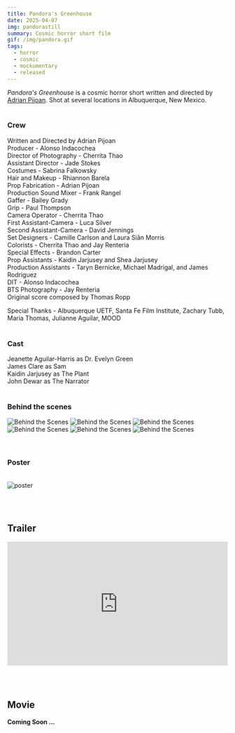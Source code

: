 ```yaml
---
title: Pandora's Greenhouse
date: 2025-04-07
img: pandorastill
summary: Cosmic horror short film
gif: /img/pandora.gif
tags:
  - horror
  - cosmic
  - mockumentary
  - released
---
```


_Pandora's Greenhouse_ is a cosmic horror short written and directed by [Adrian Pijoan](https://www.adrianpijoan.net). Shot at several locations in Albuquerque, New Mexico.
</br>
</br>

### Crew

Written and Directed by Adrian Pijoan</br>
Producer - Alonso Indacochea</br>
Director of Photography - Cherrita Thao</br>
Assistant Director - Jade Stokes</br>
Costumes - Sabrina Falkowsky</br>
Hair and Makeup - Rhiannon Barela</br>
Prop Fabrication - Adrian Pijoan</br>
Production Sound Mixer - Frank Rangel</br>
Gaffer - Bailey Grady</br>
Grip - Paul Thompson</br>
Camera Operator - Cherrita Thao</br>
First Assistant-Camera - Luca Silver</br>
Second Assistant-Camera - David Jennings</br>
Set Designers - Camille Carlson and Laura Siȃn Morris</br>
Colorists - Cherrita Thao and Jay Renteria</br>
Special Effects - Brandon Carter</br>
Prop Assistants - Kaidin Jarjusey and Shea Jarjusey</br>
Production Assistants - Taryn Bernicke, Michael Madrigal, and James Rodriguez</br>
DIT - Alonso Indacochea</br>
BTS Photography - Jay Renteria</br>
Original score composed by Thomas Ropp

Special Thanks - Albuquerque UETF, Santa Fe Film Institute, Zachary Tubb, Maria Thomas, Julianne Aguilar, MOOD 
</br>
</br>

### Cast

Jeanette Aguilar-Harris as Dr. Evelyn Green</br>
James Clare as Sam</br>
Kaidin Jarjusey as The Plant</br>
John Dewar as The Narrator
</br>
</br>

### Behind the scenes

<div class="row g-2">
  <div class="col-lg-6 col-md-12 mb-6 mb-lg-0">
    <img src="/img/pandoras_greenhouse/behind_3.jpg" class="w-100 shadow-1-strong rounded mb-2" alt="Behind the Scenes">
    <img src="/img/pandoras_greenhouse/behind_1.jpg" class="w-100 shadow-1-strong rounded mb-2" alt="Behind the Scenes">
    <img src="/img/pandoras_greenhouse/behind_5.jpg" class="w-100 shadow-1-strong rounded mb-2" alt="Behind the Scenes">
  </div>
  <div class="col-lg-6 mb-6 mb-lg-0">
    <img src="/img/pandoras_greenhouse/behind_2.jpg" class="w-100 shadow-1-strong rounded mb-2" alt="Behind the Scenes">
    <img src="/img/pandoras_greenhouse/behind_4.jpg" class="w-100 shadow-1-strong rounded mb-2" alt="Behind the Scenes">
    <img src="/img/pandoras_greenhouse/behind_6.jpg" class="w-100 shadow-1-strong rounded mb-2" alt="Behind the Scenes">
  </div>
</div>
<br><br>

### Poster
<br>
<img src="/img/pandoras_greenhouse/poster.jpg" class="w-75 shadow-1-strong rounded mb-2" alt="poster">

<br><br>

## Trailer

<style>.embed-container { position: relative; padding-bottom: 56.25%; height: 0; overflow: hidden; max-width: 100%; } .embed-container iframe, .embed-container object, .embed-container embed { position: absolute; top: 0; left: 0; width: 100%; height: 100%; }</style><div class='embed-container'><iframe width="100%" height="400vh" src="https://www.youtube.com/embed/t6gWcsX-XvI" title="YouTube video player" frameborder="0" allow="accelerometer; autoplay; clipboard-write; encrypted-media; gyroscope; picture-in-picture" allowfullscreen></iframe></div>
<br><br>

## Movie

**Coming Soon ...**